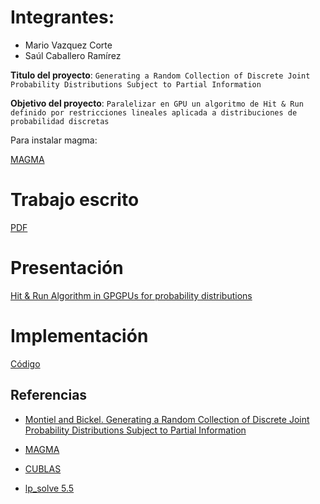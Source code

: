 # Integrantes:

- Mario Vazquez Corte
- Saúl Caballero Ramírez

**Titulo del proyecto**: `Generating a Random Collection of Discrete Joint
Probability Distributions Subject to Partial Information`

**Objetivo del proyecto**: `Paralelizar en GPU un algoritmo de Hit & Run definido por restricciones lineales aplicada a distribuciones de probabilidad discretas`

Para instalar magma:

[MAGMA](avance_8_05_2018/codigo/magma/MAGMA_tutorial)

# Trabajo escrito

[PDF](https://www.dropbox.com/s/0x9jaw4ndatt9gr/Hit___Run.pdf?dl=0)

# Presentación

[Hit & Run Algorithm in GPGPUs for probability distributions ](https://www.dropbox.com/s/u1mpmyy0oqgba4k/presentacion.pdf?dl=0)

# Implementación

[Código](https://github.com/Jokerthief/hit_run)

Referencias
---
* [Montiel and Bickel. Generating a Random Collection of Discrete Joint Probability Distributions Subject to Partial Information](https://link.springer.com/article/10.1007/s11009-012-9292-9)

* [MAGMA](https://developer.nvidia.com/magma)

* [CUBLAS](https://docs.nvidia.com/cuda/cublas/index.html)

* [lp_solve 5.5](http://lpsolve.sourceforge.net/5.5/)

